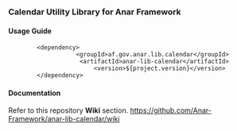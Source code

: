 ### Calendar Utility Library for Anar Framework

#### Usage Guide

```
		<dependency>
	               <groupId>af.gov.anar.lib.calendar</groupId>
	                <artifactId>anar-lib-calendar</artifactId>
                        <version>${project.version}</version>
		</dependency>

```


#### Documentation

Refer to this repository **Wiki** section.
https://github.com/Anar-Framework/anar-lib-calendar/wiki